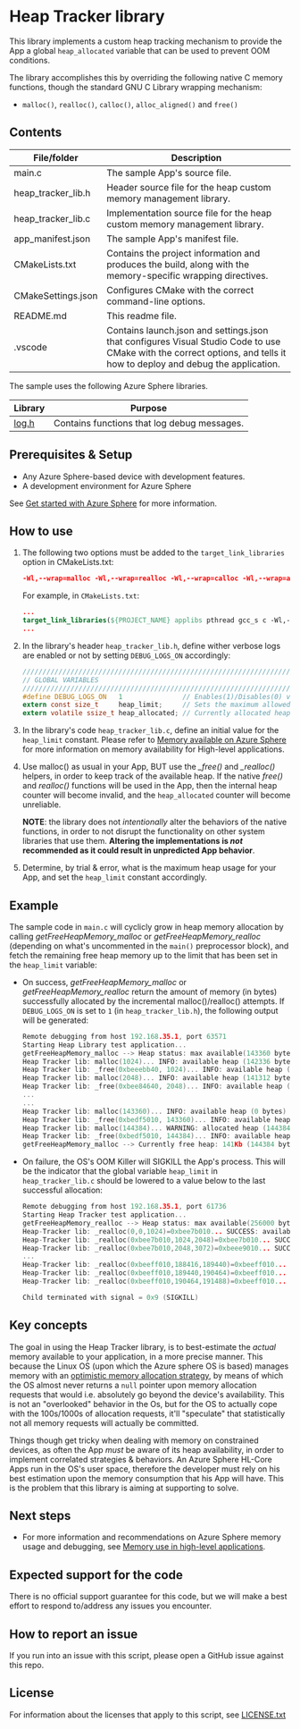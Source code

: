 # Heap Tracker library

This library implements a custom heap tracking mechanism to provide the App a global `heap_allocated` variable that can be used to prevent OOM conditions.

The library accomplishes this by overriding the following native C memory functions, though the standard GNU C Library wrapping mechanism:
- `malloc()`, `realloc()`, `calloc()`, `alloc_aligned()` and `free()`


## Contents

| File/folder | Description |
|-------------|-------------|
|   main.c    | The sample App's source file. |
|   heap_tracker_lib.h    | Header source file for the heap custom memory management library. |
|   heap_tracker_lib.c    | Implementation source file for the heap custom memory management library. |
| app_manifest.json | The sample App's manifest file. |
| CMakeLists.txt | Contains the project information and produces the build, along with the memory-specific wrapping directives. |
| CMakeSettings.json| Configures CMake with the correct command-line options. |
| README.md | This readme file. |
|.vscode | Contains launch.json and settings.json that configures Visual Studio Code to use CMake with the correct options, and tells it how to deploy and debug the application. |

The sample uses the following Azure Sphere libraries.

| Library | Purpose |
|---------|---------|
| [log.h](https://docs.microsoft.com/azure-sphere/reference/applibs-reference/applibs-log/log-overview) | Contains functions that log debug messages. |

## Prerequisites & Setup

- Any Azure Sphere-based device with development features.
- A development environment for Azure Sphere

See [Get started with Azure Sphere](https://azure.microsoft.com/en-us/services/azure-sphere/get-started/) for more information.

## How to use

1. The following two options must be added to the `target_link_libraries` option in CMakeLists.txt:

    ```cmake
    -Wl,--wrap=malloc -Wl,--wrap=realloc -Wl,--wrap=calloc -Wl,--wrap=alloc_aligned -Wl,--wrap=free
    ```
    For example, in `CMakeLists.txt`:

    ```cmake
    ...
    target_link_libraries(${PROJECT_NAME} applibs pthread gcc_s c -Wl,--wrap=malloc -Wl,--wrap=realloc -Wl,--wrap=calloc -Wl,--wrap=alloc_aligned -Wl,--wrap=free)
    ...
    ```

2. In the library's header `heap_tracker_lib.h`, define wither verbose logs are enabled or not by setting `DEBUG_LOGS_ON` accordingly:

    ```c
    //////////////////////////////////////////////////////////////////////////////////
    // GLOBAL VARIABLES
    //////////////////////////////////////////////////////////////////////////////////
    #define DEBUG_LOGS_ON	1				// Enables(1)/Disables(0) verbose loggging
    extern const size_t		heap_limit;		// Sets the maximum allowed heap that can be allocated (in bytes).
    extern volatile ssize_t	heap_allocated;	// Currently allocated heap (in bytes). Note: this is NOT thread safe!
    ```

3. In the library's code `heap_tracker_lib.c`, define an initial value for the `heap_limit` constant. Please refer to [Memory available on Azure Sphere](https://docs.microsoft.com/en-us/azure-sphere/app-development/mt3620-memory-available) for more information on memory availability for High-level applications.

4. Use malloc() as usual in your App, BUT use the *_free()* and *_realloc()* helpers, in order to keep track of the available heap. If the native *free()* and *realloc()* functions will be used in the App, then the internal heap counter will become invalid, and the `heap_allocated` counter will become unreliable.

    **NOTE**: the library does not *intentionally* alter the behaviors of the native functions, in order to not disrupt the functionality on other system libraries that use them. **Altering the implementations is *not* recommended as it could result in unpredicted App behavior**.

5. Determine, by trial & error, what is the maximum heap usage for your App, and set the `heap_limit` constant accordingly.

## Example

The sample code in `main.c` will cyclicly grow in heap memory allocation by calling *getFreeHeapMemory_malloc* or *getFreeHeapMemory_realloc* (depending on what's uncommented in the `main()` preprocessor block), and fetch the remaining free heap memory up to the limit that has been set in the `heap_limit` variable:

- On success, *getFreeHeapMemory_malloc* or *getFreeHeapMemory_realloc* return the amount of memory (in bytes) successfully allocated by the incremental malloc()/realloc() attempts. If `DEBUG_LOGS_ON` is set to `1` (in `heap_tracker_lib.h`), the following output will be generated:

    ```c
    Remote debugging from host 192.168.35.1, port 63571
    Starting Heap Library test application...
    getFreeHeapMemory_malloc --> Heap status: max available(143360 bytes), allocated (0 bytes)
    Heap Tracker lib: malloc(1024)... INFO: available heap (142336 bytes)
    Heap Tracker lib: _free(0xbeeebb40, 1024)... INFO: available heap (143360 bytes)
    Heap Tracker lib: malloc(2048)... INFO: available heap (141312 bytes)
    Heap Tracker lib: _free(0xbee84640, 2048)... INFO: available heap (143360 bytes)
    ...
    ...
    Heap Tracker lib: malloc(143360)... INFO: available heap (0 bytes)
    Heap Tracker lib: _free(0xbedf5010, 143360)... INFO: available heap (143360 bytes)
    Heap Tracker lib: malloc(144384)... WARNING: allocated heap (144384l bytes) is above available heap_limit (143360 bytes)
    Heap Tracker lib: _free(0xbedf5010, 144384)... INFO: available heap (143360 bytes)
    getFreeHeapMemory_malloc --> Currently free heap: 141Kb (144384 bytes)
    ```

- On failure, the OS's OOM Killer will SIGKILL the App's process. This will be the indicator that the global variable `heap_limit` in `heap_tracker_lib.c` should be lowered to a value below to the last successful allocation:

    ```c
    Remote debugging from host 192.168.35.1, port 61736
    Starting Heap Tracker test application...
    getFreeHeapMemory_realloc --> Heap status: max available(256000 bytes), allocated (0 bytes)
    Heap-Tracker lib: _realloc(0,0,1024)=0xbee7b010... SUCCESS: available heap (254975 bytes)
    Heap-Tracker lib: _realloc(0xbee7b010,1024,2048)=0xbee7b010... SUCCESS: available heap (253950 bytes)
    Heap-Tracker lib: _realloc(0xbee7b010,2048,3072)=0xbeee9010... SUCCESS: available heap (252925 bytes)
    ...
    Heap-Tracker lib: _realloc(0xbeeff010,188416,189440)=0xbeeff010... SUCCESS: available heap (66375 bytes)
    Heap-Tracker lib: _realloc(0xbeeff010,189440,190464)=0xbeeff010... SUCCESS: available heap (65350 bytes)
    Heap-Tracker lib: _realloc(0xbeeff010,190464,191488)=0xbeeff010... SUCCESS: available heap (64325 bytes)

    Child terminated with signal = 0x9 (SIGKILL)

    ```

## Key concepts
The goal in using the Heap Tracker library, is to best-estimate the *actual* memory available to your application, in a more precise manner. This because the Linux OS (upon which the Azure sphere OS is based) manages memory with an [optimistic memory allocation strategy](https://man7.org/linux/man-pages/man3/malloc.3.html), by means of which the OS almost never returns a `null` pointer upon memory allocation requests that would i.e. absolutely go beyond the device's availability. This is not an "overlooked" behavior in the Os, but for the OS to actually cope with the 100s/1000s of allocation requests, it'll "speculate" that statistically not all memory requests will actually be committed.

Things though get tricky when dealing with memory on constrained devices, as often the App *must* be aware of its heap availability, in order to implement correlated strategies & behaviors. An Azure Sphere HL-Core Apps run in the OS's user space, therefore the developer must rely on his best estimation upon the memory consumption that his App will have. This is the problem that this library is aiming at supporting to solve.

## Next steps

- For more information and recommendations on Azure Sphere memory usage and debugging, see [Memory use in high-level applications](https://docs.microsoft.com/en-us/azure-sphere/app-development/application-memory-usage).


## Expected support for the code
There is no official support guarantee for this code, but we will make a best effort to respond to/address any issues you encounter.

## How to report an issue
If you run into an issue with this script, please open a GitHub issue against this repo.

## License

For information about the licenses that apply to this script, see [LICENSE.txt](./LICENCE.txt)
